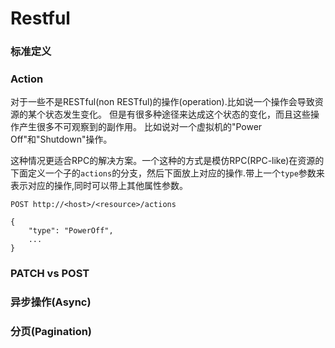 # Restful

### 标准定义

### Action
对于一些不是RESTful(non RESTful)的操作(operation).比如说一个操作会导致资源的某个状态发生变化。
但是有很多种途径来达成这个状态的变化，而且这些操作产生很多不可观察到的副作用。
比如说对一个虚拟机的"Power Off"和"Shutdown"操作。

这种情况更适合RPC的解决方案。一个这种的方式是模仿RPC(RPC-like)在资源的下面定义一个子的`actions`的分支，然后下面放上对应的操作.带上一个`type`参数来表示对应的操作,同时可以带上其他属性参数。
```
POST http://<host>/<resource>/actions

{
    "type": "PowerOff",
    ...
}
```

### PATCH vs POST


### 异步操作(Async)



### 分页(Pagination)
